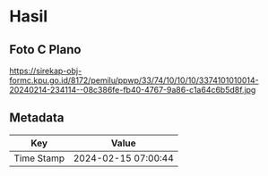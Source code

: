 # Hasil

## Foto C Plano

https://sirekap-obj-formc.kpu.go.id/8172/pemilu/ppwp/33/74/10/10/10/3374101010014-20240214-234114--08c386fe-fb40-4767-9a86-c1a64c6b5d8f.jpg


## Metadata

| Key        | Value               |
| ---------- | ------------------- |
| Time Stamp | 2024-02-15 07:00:44 |



